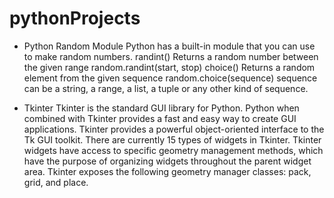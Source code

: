 # pythonProjects

- Python Random Module
Python has a built-in module that you can use to make random numbers.
randint()	Returns a random number between the given range
random.randint(start, stop)
choice()	Returns a random element from the given sequence
random.choice(sequence)
sequence can be a string, a range, a list, a tuple or any other kind of sequence.

- Tkinter
Tkinter is the standard GUI library for Python. Python when combined with Tkinter provides a fast and easy way to create GUI applications. Tkinter provides a powerful object-oriented interface to the Tk GUI toolkit.
There are currently 15 types of widgets in Tkinter.
Tkinter widgets have access to specific geometry management methods, which have the purpose of organizing widgets throughout the parent widget area. Tkinter exposes the following geometry manager classes: pack, grid, and place.
